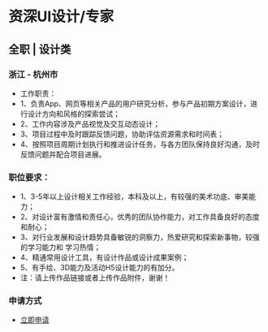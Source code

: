 
# 资深UI设计/专家
## 全职  |  设计类
### 浙江 - 杭州市

- 工作职责：
- 1、负责App、网页等相关产品的用户研究分析，参与产品初期方案设计，进行设计方向和风格的探索尝试；
- 2、工作内容涉及产品视觉及交互动态设计；
- 3、项目过程中及时跟踪反馈问题，协助评估资源需求和时间表；
- 4、按照项目周期计划执行和推进设计任务，与各方团队保持良好沟通，及时反馈问题并配合项目进展。

### 职位要求：
- 1、3-5年以上设计相关工作经验，本科及以上，有较强的美术功底、审美能力；
- 2、对设计富有激情和责任心，优秀的团队协作能力，对工作具备良好的态度和耐心；
- 3、对行业发展和设计趋势具备敏锐的洞察力，热爱研究和探索新事物，较强的学习能力和&nbsp;学习热情；
- 4、精通常用设计工具，有设计作品或设计成果案例；
- 5、有手绘、3D能力及活动H5设计能力的有加分。
- 注：请上传作品链接或者上传作品附件，谢谢！
### 申请方式
- <a href="mailto:hr@tuya.com?subject=求职简历-资深UI设计/专家-来自GitHub">立即申请</a>